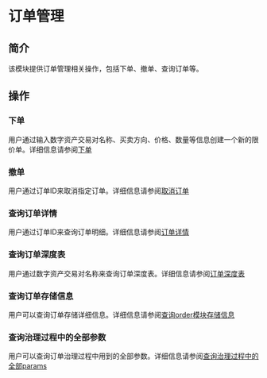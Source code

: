 # 订单管理

## 简介
该模块提供订单管理相关操作，包括下单、撤单、查询订单等。

## 操作

### 下单
用户通过输入数字资产交易对名称、买卖方向、价格、数量等信息创建一个新的限价单。详细信息请参阅[下单](../getting-start/command/order.html#11-)

### 撤单
用户通过订单ID来取消指定订单。详细信息请参阅[取消订单](../getting-start/command/order.html#12-)

### 查询订单详情
用户通过订单ID来查询订单明细。详细信息请参阅[订单详情](../getting-start/command/order.html#21-)

### 查询订单深度表
用户通过数字资产交易对名称来查询订单深度表。详细信息请参阅[订单深度表](../getting-start/command/order.html#22-)

### 查询订单存储信息
用户可以查询订单存储详细信息。详细信息请参阅[查询order模块存储信息](../getting-start/command/order.html#23-order)

### 查询治理过程中的全部参数
用户可以查询订单治理过程中用到的全部参数。详细信息请参阅[查询治理过程中的全部params](../getting-start/command/order.html#24-params)


